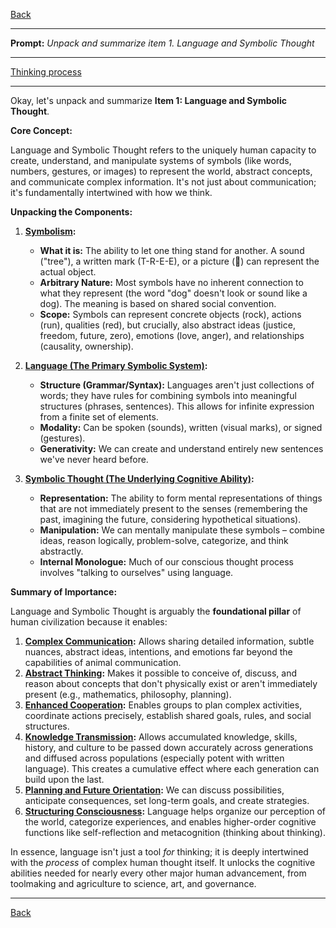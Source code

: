 [Back](../README.md)

---

**Prompt:** *Unpack and summarize item 1. Language and Symbolic Thought*

---

[Thinking process](thoughts)

---

Okay, let's unpack and summarize **Item 1: Language and Symbolic Thought**.

**Core Concept:**

Language and Symbolic Thought refers to the uniquely human capacity to create, understand, and manipulate systems of symbols (like words, numbers, gestures, or images) to represent the world, abstract concepts, and communicate complex information. It's not just about communication; it's fundamentally intertwined with how we think.

**Unpacking the Components:**
1.  **[Symbolism](c-1-symbolism):**
    *   **What it is:** The ability to let one thing stand for another. A sound ("tree"), a written mark (T-R-E-E), or a picture (🌳) can represent the actual object.
    *   **Arbitrary Nature:** Most symbols have no inherent connection to what they represent (the word "dog" doesn't look or sound like a dog). The meaning is based on shared social convention.
    *   **Scope:** Symbols can represent concrete objects (rock), actions (run), qualities (red), but crucially, also abstract ideas (justice, freedom, future, zero), emotions (love, anger), and relationships (causality, ownership).

2.  **[Language (The Primary Symbolic System)](c-2-language):**
    *   **Structure (Grammar/Syntax):** Languages aren't just collections of words; they have rules for combining symbols into meaningful structures (phrases, sentences). This allows for infinite expression from a finite set of elements.
    *   **Modality:** Can be spoken (sounds), written (visual marks), or signed (gestures).
    *   **Generativity:** We can create and understand entirely new sentences we've never heard before.

3.  **[Symbolic Thought (The Underlying Cognitive Ability)](c-3-symbolic-thought):**
    *   **Representation:** The ability to form mental representations of things that are not immediately present to the senses (remembering the past, imagining the future, considering hypothetical situations).
    *   **Manipulation:** We can mentally manipulate these symbols – combine ideas, reason logically, problem-solve, categorize, and think abstractly.
    *   **Internal Monologue:** Much of our conscious thought process involves "talking to ourselves" using language.

**Summary of Importance:**

Language and Symbolic Thought is arguably the **foundational pillar** of human civilization because it enables:

1.  **[Complex Communication](i-1-complex-communication):** Allows sharing detailed information, subtle nuances, abstract ideas, intentions, and emotions far beyond the capabilities of animal communication.
2.  **[Abstract Thinking](i-2-abstract-thinking):** Makes it possible to conceive of, discuss, and reason about concepts that don't physically exist or aren't immediately present (e.g., mathematics, philosophy, planning).
3.  **[Enhanced Cooperation](i-3-enhanced-cooperation):** Enables groups to plan complex activities, coordinate actions precisely, establish shared goals, rules, and social structures.
4.  **[Knowledge Transmission](i-4-knowledge-transmission):** Allows accumulated knowledge, skills, history, and culture to be passed down accurately across generations and diffused across populations (especially potent with written language). This creates a cumulative effect where each generation can build upon the last.
5.  **[Planning and Future Orientation](i-5-planning-future-orientation):** We can discuss possibilities, anticipate consequences, set long-term goals, and create strategies.
6.  **[Structuring Consciousness](i-6-structuring-consciousness):** Language helps organize our perception of the world, categorize experiences, and enables higher-order cognitive functions like self-reflection and metacognition (thinking about thinking).

In essence, language isn't just a tool *for* thinking; it is deeply intertwined with the *process* of complex human thought itself. It unlocks the cognitive abilities needed for nearly every other major human advancement, from toolmaking and agriculture to science, art, and governance.

---

[Back](..)
